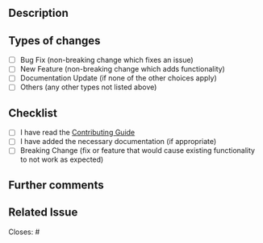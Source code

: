 ## Description

<!-- A clear and concise description of what the pull request does. Include any relevant motivation and background. -->

## Types of changes

<!-- What types of changes does your code introduce to BlackBird Research? Put an `x` in the boxes that apply -->

- [ ] Bug Fix (non-breaking change which fixes an issue)
- [ ] New Feature (non-breaking change which adds functionality)
- [ ] Documentation Update (if none of the other choices apply)
- [ ] Others (any other types not listed above)

## Checklist

<!-- Please follow this checklist and put an x in each of the boxes, like this: [x]. You can also fill these out after creating the PR. This is simply a reminder of what we are going to look for before merging your code. -->

- [ ] I have read the [Contributing Guide](https://github.com/satnaing/astro-paper/blob/main/.github/CONTRIBUTING.md)
- [ ] I have added the necessary documentation (if appropriate)
- [ ] Breaking Change (fix or feature that would cause existing functionality to not work as expected)

## Further comments

<!-- If this is a relatively large or complex change, kick off the discussion by explaining why you chose the solution you did and what alternatives you considered, etc... -->

## Related Issue

<!-- If this PR is related to an existing issue, link to it here. -->

Closes: #<!-- Issue number, if applicable -->
